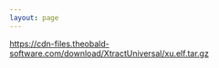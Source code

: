 ```yaml
---
layout: page
---
```


https://cdn-files.theobald-software.com/download/XtractUniversal/xu.elf.tar.gz